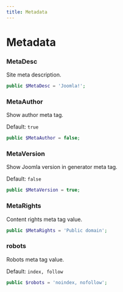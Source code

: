 ```yaml
---
title: Metadata
---
```


Metadata
========

### MetaDesc

Site meta description.

```php
public $MetaDesc = 'Joomla!';
```

### MetaAuthor

Show author meta tag.

Default: `true`

```php
public $MetaAuthor = false;
```

### MetaVersion

Show Joomla version in generator meta tag.

Default: `false`

```php
public $MetaVersion = true;
```

### MetaRights

Content rights meta tag value.

```php
public $MetaRights = 'Public domain';
```

### robots

Robots meta tag value.

Default: `index, follow`

```php
public $robots = 'noindex, nofollow';
```
